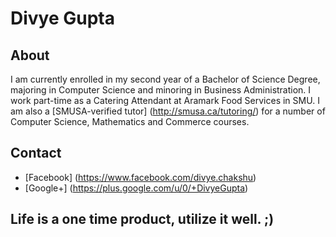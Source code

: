Divye Gupta 
==============

About
--------------
I am currently enrolled in my second year of a Bachelor of Science Degree, majoring in Computer Science and minoring in Business Administration.
I work part-time as a Catering Attendant at Aramark Food Services in SMU.
I am also a [SMUSA-verified tutor] (http://smusa.ca/tutoring/) for a number of Computer Science, Mathematics and Commerce courses.


Contact
-------------
*   [Facebook] (https://www.facebook.com/divye.chakshu)
*   [Google+]  (https://plus.google.com/u/0/+DivyeGupta)












Life is a one time product, utilize it well. ;)
-------------------------------------------------------
